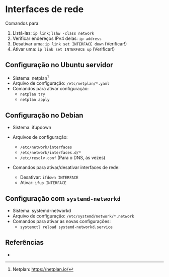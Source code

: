 # Interfaces de rede

Comandos para:
1. Listá-las: `ip link`; `lshw -class network`
2. Verificar endereços IPv4 delas: `ip address`
3. Desativar uma: `ip link set INTERFACE down` (Verificar!)
4. Ativar uma: `ip link set INTERFACE up` (Verificar!)


## Configuração no Ubuntu servidor

- Sistema: netplan[^1]
- Arquivo de configuração: `/etc/netplan/*.yaml`
- Comandos para ativar configuração:
  - `netplan try`
  - `netplan apply`


## Configuração no Debian

- Sistema: ifupdown
- Arquivos de configuração: 
  - `/etc/network/interfaces`
  - `/etc/network/interfaces.d/*`
  - `/etc/resolv.conf` (Para o DNS, às vezes)


- Comandos para ativar/desativar interfaces de rede:
  - Desativar: `ifdown INTERFACE`
  - Ativar: `ifup INTERFACE`

## Configuração com `systemd-networkd`

- Sistema: systemd-networkd
- Arquivo de configuração: `/etc/systemd/network/*.network`
- Comandos para ativar as novas configurações:
  - `systemctl reload systemd-networkd.service`

## Referências

- []()


[^1]: Netplan: https://netplan.io/